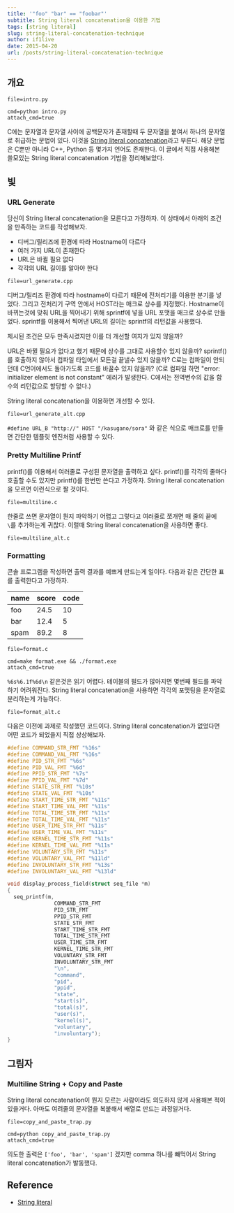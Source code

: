 ```yaml
---
title: '"foo" "bar" == "foobar"'
subtitle: String literal concatenation을 이용한 기법
tags: [string literal]
slug: string-literal-concatenation-technique
author: if1live
date: 2015-04-20
url: /posts/string-literal-concatenation-technique
---
```

## 개요

~~~maya:view
file=intro.py
~~~

~~~maya:execute
cmd=python intro.py
attach_cmd=true
~~~

C에는 문자열과 문자열 사이에 공백문자가 존재할때 두 문자열을 붙여서 하나의 문자열로 취급하는 문법이 있다.
이것을 [String literal concatenation][wiki]라고 부른다.
해당 문법은 C뿐만 아니라 C++, Python 등 몇가지 언어도 존재한다.
이 글에서 직접 사용해본 쓸모있는 String literal concatenation 기법을 정리해보았다.

## 빛
### URL Generate

당신이 String literal concatenation을 모른다고 가정하자.
이 상태에서 아래의 조건을 만족하는 코드를 작성해보자.

* 디버그/릴리즈에 환경에 따라 Hostname이 다르다
* 여러 가지 URL이 존재한다
* URL은 바뀔 필요 없다
* 각각의 URL 길이를 알아야 한다

~~~maya:view
file=url_generate.cpp
~~~

<!--adsense-->

디버그/릴리즈 환경에 따라 hostname이 다르기 때문에 전처리기를 이용한 분기를 넣었다.
그리고 전처리기 구역 안에서 HOST라는 매크로 상수를 지정했다.
Hostname이 바뀌는것에 맞춰 URL을 찍어내기 위해 sprintf에 넣을 URL 포맷을 매크로 상수로 만들었다.
sprintf를 이용해서 찍어낸 URL의 길이는 sprintf의 리턴값을 사용했다.

제시된 조건은 모두 만족시켰지만 이를 더 개선할 여지가 있지 않을까?

URL은 바뀔 필요가 없다고 했기 때문에 상수를 그대로 사용할수 있지 않을까?
sprintf()를 호출하지 않아서 컴파일 타임에서 모든걸 끝낼수 있지 않을까?
C로는 컴파일이 안되던데 C언어에서도 돌아가도록 코드를 바꿀수 있지 않을까?
(C로 컴파일 하면 "error: initializer element is not constant" 에러가 발생한다.
C에서는 전역변수의 값을 함수의 리턴값으로 할당할 수 없다.)

String literal concatenation을 이용하면 개선할 수 있다.

~~~maya:view
file=url_generate_alt.cpp
~~~

`#define URL_B "http://" HOST "/kasugano/sora"` 와 같은 식으로 매크로를 만들면 간단한 템플릿 엔진처럼 사용할 수 있다.

### Pretty Multiline Printf

printf()를 이용해서 여러줄로 구성된 문자열을 출력하고 싶다.
printf()를 각각의 줄마다 호출할 수도 있지만 printf()를 한번만 쓴다고 가정하자.
String literal concatenation을 모르면 이런식으로 짤 것이다.

~~~maya:view
file=multiline.c
~~~

한줄로 쓰면 문자열이 뭔지 파악하기 어렵고 그렇다고 여러줄로 쪼개면 매 줄의 끝에 `\`를 추가하는게 귀찮다.
이럴때 String literal concatenation을 사용하면 좋다.

~~~maya:view
file=multiline_alt.c
~~~

### Formatting

콘솔 프로그램을 작성하면 출력 결과를 예쁘게 만드는게 일이다.
다음과 같은 간단한 표를 출력한다고 가정하자.

| name | score | code |
|------|-------|------|
| foo  |  24.5 |  10  |
| bar  | 12.4  | 5    |
| spam | 89.2  |  8   |

~~~maya:view
file=format.c
~~~

~~~maya:execute
cmd=make format.exe && ./format.exe
attach_cmd=true
~~~

`%6s%6.1f%6d\n` 같은것은 읽기 어렵다.
테이블의 필드가 많아지면 몇번째 필드를 파악하기 어려워진다.
String literal concatenation을 사용하면 각각의 포맷팅을 문자열로 분리하는게 가능하다.

~~~maya:view
file=format_alt.c
~~~

다음은 이전에 과제로 작성했던 코드이다.
String literal concatenation가 없었다면 어떤 코드가 되었을지 직접 상상해보자.

```c
#define COMMAND_STR_FMT "%16s"
#define COMMAND_VAL_FMT "%16s"
#define PID_STR_FMT "%6s"
#define PID_VAL_FMT "%6d"
#define PPID_STR_FMT "%7s"
#define PPID_VAL_FMT "%7d"
#define STATE_STR_FMT "%10s"
#define STATE_VAL_FMT "%10s"
#define START_TIME_STR_FMT "%11s"
#define START_TIME_VAL_FMT "%11s"
#define TOTAL_TIME_STR_FMT "%11s"
#define TOTAL_TIME_VAL_FMT "%11s"
#define USER_TIME_STR_FMT "%11s"
#define USER_TIME_VAL_FMT "%11s"
#define KERNEL_TIME_STR_FMT "%11s"
#define KERNEL_TIME_VAL_FMT "%11s"
#define VOLUNTARY_STR_FMT "%11s"
#define VOLUNTARY_VAL_FMT "%11ld"
#define INVOLUNTARY_STR_FMT "%13s"
#define INVOLUNTARY_VAL_FMT "%13ld"

void display_process_field(struct seq_file *m)
{
  seq_printf(m,
               COMMAND_STR_FMT
               PID_STR_FMT
               PPID_STR_FMT
               STATE_STR_FMT
               START_TIME_STR_FMT
               TOTAL_TIME_STR_FMT
               USER_TIME_STR_FMT
               KERNEL_TIME_STR_FMT
               VOLUNTARY_STR_FMT
               INVOLUNTARY_STR_FMT
               "\n",
               "command",
               "pid",
               "ppid",
               "state",
               "start(s)",
               "total(s)",
               "user(s)",
               "kernel(s)",
               "voluntary",
               "involuntary");
}
```

## 그림자
### Multiline String + Copy and Paste
String literal concatenation이 뭔지 모르는 사람이라도 의도하지 않게 사용해본 적이 있을거다.
아마도 여려줄의 문자열을 복붙해서 배열로 만드는 과정일거다.

~~~maya:view
file=copy_and_paste_trap.py
~~~

~~~maya:execute
cmd=python copy_and_paste_trap.py
attach_cmd=true
~~~

의도한 출력은 `['foo', 'bar', 'spam']` 겠지만 comma 하나를 뺴먹어서 String literal concatenation가 발동했다.

## Reference
* [String literal][wiki]

[python_doc]: https://docs.python.org/2/reference/lexical_analysis.html
[wiki]: http://en.wikipedia.org/wiki/String_literal
